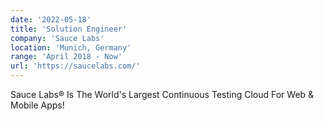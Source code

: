 ```yaml
---
date: '2022-05-18'
title: 'Solution Engineer'
company: 'Sauce Labs'
location: 'Munich, Germany'
range: 'April 2018 - Now'
url: 'https://saucelabs.com/'
---
```


Sauce Labs® Is The World's Largest Continuous Testing Cloud For Web & Mobile Apps!
